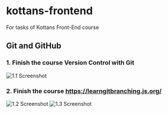 # kottans-frontend

For tasks of Kottans Front-End course

## Git and GitHub

### 1. Finish the course Version Control with Git

![1.1 Screenshot](https://github.com/SamVal007/kottans-frontend/blob/main/Git%20and%20GitHub/Git.png)

### 2. Finish the course https://learngitbranching.js.org/

![1.2 Screenshot](https://github.com/SamVal007/kottans-frontend/blob/main/Git%20and%20GitHub/learngitbranching___%201.jpg)
![1.3 Screenshot](https://github.com/SamVal007/kottans-frontend/blob/main/Git%20and%20GitHub/learngitbranching___%202.jpg)
